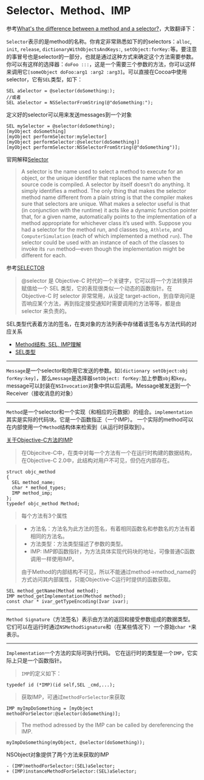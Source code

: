 # Selector、Method、IMP

参考[What's the difference between a method and a selector?](https://stackoverflow.com/questions/5608476/whats-the-difference-between-a-method-and-a-selector)，大致翻译下：


`Selector`表示的是method的名称。你肯定非常熟悉如下的的selectors：`alloc`, `init`, `release`, `dictionaryWithObjectsAndKeys:`, `setObject:forKey:`等。要注意的事冒号也是selector的一部分，也就是通过这种方式来确定这个方法需要参数。你可以有这样的选择器：`doFoo :::`，这是一个需要三个参数的方法，你可以这样来调用它`[someObject doFoo:arg1 :arg2 :arg3]`。可以直接在Cocoa中使用selector，它有`SEL`类型，如下：

```
SEL aSelector = @selector(doSomething:);
//或者
SEL aSelector = NSSelectorFromString(@"doSomething:");
```

定义好的selector可以用来发送messages到一个对象

```
SEL mySelector = @selector(doSomething);
[myObject doSomething]
[myObject performSelector:mySelector]
[myObject performSelector:@selector(doSomething)]
[myObject performSelector:NSSelectorFromString(@"doSomething")];
```

官网解释[Selector](https://developer.apple.com/library/content/documentation/General/Conceptual/DevPedia-CocoaCore/Selector.html)

>A selector is the name used to select a method to execute for an object, or the unique identifier that replaces the name when the source code is compiled. A selector by itself doesn’t do anything. It simply identifies a method. The only thing that makes the selector method name different from a plain string is that the compiler makes sure that selectors are unique. What makes a selector useful is that (in conjunction with the runtime) it acts like a dynamic function pointer that, for a given name, automatically points to the implementation of a method appropriate for whichever class it’s used with. Suppose you had a selector for the method run, and classes `Dog`, `Athlete`, and `ComputerSimulation` (each of which implemented a method `run`). The selector could be used with an instance of each of the classes to invoke its `run` method—even though the implementation might be different for each.


参考[SELECTOR](http://swifter.tips/selector/)
>@selector 是 Objective-C 时代的一个关键字，它可以将一个方法转换并赋值给一个 SEL 类型，它的表现很类似一个动态的函数指针。在 Objective-C 时 selector 非常常用，从设定 target-action，到自举询问是否响应某个方法，再到指定接受通知时需要调用的方法等等，都是由 selector 来负责的。


SEL类型代表着方法的签名，在类对象的方法列表中存储着该签名与方法代码的对应关系

+ [Method结构, SEL, IMP理解](http://www.vanbein.com/posts/ios%E8%BF%9B%E9%98%B6/2015/12/10/sel/)
+ [SEL类型](https://zhongjcbill.gitbooks.io/ios/oc/SEL%E7%B1%BB%E5%9E%8B.html)

----

`Message`是一个selector和你用它发送的参数。如`[dictionary setObject:obj forKey:key]`，那么`message`是选择器`setObject: forKey:`加上参数`obj`和`key`。message可以封装在`NSInvocation`对象中供以后调用。Message被发送到一个Receiver（接收消息的对象）

-----

`Method`是一个selector和一个实现（和相应的元数据）的组合。`implementation`其实是实际的代码块。它是一个函数指正（一个IMP）。 一个实际的method可以在内部使用一个`Method`结构体来检索到（从运行时获取到）。

[关于Objective-C方法的IMP](http://blog.csdn.net/swplzj/article/details/17280271)
>在Objecitve-C中，在类中对每一个方法有一个在运行时构建的数据结构，在Objective-C 2.0中，此结构对用户不可见，但仍在内部存在。
>
>
```
struct objc_method
{
  SEL method_name;
  char * method_types;
  IMP method_imp;
};
typedef objc_method Method;
```
>每个方法有3个属性

>+ 方法名：方法名为此方法的签名，有着相同函数名和参数名的方法有着相同的方法名。
>+ 方法类型：方法类型描述了参数的类型。
>+ IMP: IMP即函数指针，为方法具体实现代码块的地址，可像普通C函数调用一样使用IMP。
>
>由于Method的内部结构不可见，所以不能通过method->method_name的方式访问其内部属性，只能Objective-C运行时提供的函数获取。
>
```
SEL method_getName(Method method);
IMP method_getImplementation(Method method);
const char * ivar_getTypeEncoding(Ivar ivar);
```

----

`Method Signature`（方法签名）表示由方法的返回和接受参数组成的数据类型。 它们可以在运行时通过`NSMethodSignature`和（在某些情况下）一个原始`char *`来表示。


----

`Implementation`一个方法的实际可执行代码。 它在运行时的类型是一个`IMP`，它实际上只是一个函数指针。

>`IMP`的定义如下：

```
typedef id (*IMP)(id self,SEL _cmd,...);
```
>获取IMP，可通过`methodForSelector`来获取

```
IMP myImpDoSomething = [myObject methodForSelector:@selector(doSomething)];
```

>The method adressed by the IMP can be called by dereferencing the IMP.

```
myImpDoSomething(myObject, @selector(doSomething));
```

NSObject对象提供了两个方法来获取的IMP

```
- (IMP)methodForSelector:(SEL)aSelector;
+ (IMP)instanceMethodForSelector:(SEL)aSelector;
```








